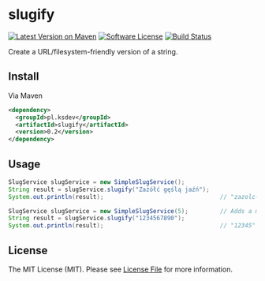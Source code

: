 # slugify

[![Latest Version on Maven][ico-maven]][link-maven]
[![Software License][ico-license]](LICENSE)
[![Build Status][ico-travis]][link-travis]

Create a URL/filesystem-friendly version of a string.

## Install

Via Maven

```xml
<dependency>
  <groupId>pl.ksdev</groupId>
  <artifactId>slugify</artifactId>
  <version>0.2</version>
</dependency>
```

## Usage

```java
SlugService slugService = new SimpleSlugService();
String result = slugService.slugify("Zażółć gęślą jaźń");
System.out.println(result);                                 // "zazolc-gesla-jazn"

SlugService slugService = new SimpleSlugService(5);         // Adds a max slug length (default = 200)
String result = slugService.slugify("1234567890");
System.out.println(result);                                 // "12345"
```

## License

The MIT License (MIT). Please see [License File](LICENSE) for more information.

[ico-license]: https://img.shields.io/badge/license-MIT-brightgreen.svg?style=flat-square
[ico-travis]: https://img.shields.io/travis/ksdev-pl/slugify/master.svg?style=flat-square
[ico-maven]: https://img.shields.io/maven-metadata/v/http/central.maven.org/maven2/pl/ksdev/slugify/maven-metadata.xml.svg?style=flat-square

[link-travis]: https://travis-ci.org/ksdev-pl/slugify
[link-maven]: http://search.maven.org/#artifactdetails%7Cpl.ksdev%7Cslugify%7C0.2%7Cjar